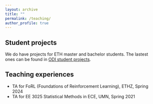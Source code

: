 ```yaml
---
layout: archive
title: ""
permalink: /teaching/
author_profile: true
---
```


Student projects 
----
We do have projects for ETH master and bachelor students. The lastest ones can be found in [ODI student projects](https://odi.inf.ethz.ch/ThesisProjects).



Teaching experiences 
----
- TA for FoRL (Foundations of Reinforcement Learning), ETHZ, Spring 2024
- TA for EE 3025 Statistical Methods in ECE, UMN, Spring 2021

